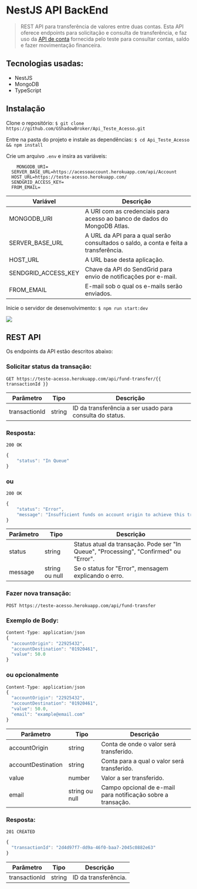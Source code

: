 # NestJS API BackEnd
> REST API para transferência de valores entre duas contas. Esta API oferece endpoints para solicitação e consulta de transferência, e faz uso da [API de conta](https://acessoaccount.herokuapp.com/swagger/index.html) fornecida pelo teste para consultar contas, saldo e fazer movimentação financeira.

## Tecnologias usadas:
- NestJS
- MongoDB
- TypeScript

## Instalação

Clone o repositório:
`$ git clone https://github.com/GShadowBroker/Api_Teste_Acesso.git`


Entre na pasta do projeto e instale as dependências:
`$ cd Api_Teste_Acesso && npm install`


Crie um arquivo `.env` e insira as variáveis:
```
	MONGODB_URI=
  SERVER_BASE_URL=https://acessoaccount.herokuapp.com/api/Account
  HOST_URL=https://teste-acesso.herokuapp.com/
  SENDGRID_ACCESS_KEY=
  FROM_EMAIL=

```
| Variável | Descrição                    |
| ------------- | ------------------------------ |
| MONGODB_URI      | A URI com as credenciais para acesso ao banco de dados do MongoDB Atlas.       |
| SERVER_BASE_URL   | A URL da API para a qual serão consultados o saldo, a conta e feita a transferência.     |
| HOST_URL   | A URL base desta aplicação.     |
| SENDGRID_ACCESS_KEY   | Chave da API do SendGrid para envio de notificações por e-mail.     |
| FROM_EMAIL   | E-mail sob o qual os e-mails serão enviados.     |


Inicie o servidor de desenvolvimento:
`$ npm run start:dev`

![](https://i.imgur.com/DZr3LLR.png)


## REST API
Os endpoints da API estão descritos abaixo:


### Solicitar status da transação:

`GET https://teste-acesso.herokuapp.com/api/fund-transfer/{{ transactionId }}`


Parâmetro  | Tipo | Descrição
------------- | ------------- | ----------
transactionId  | string | ID da transferência a ser usado para consulta do status.


### Resposta:

`200 OK`
```javascript
{
    "status": "In Queue"
}
```

### ou

`200 OK`
```javascript
{
    "status": "Error",
    "message": "Insufficient funds on account origin to achieve this transaction"
}
```

Parâmetro  | Tipo | Descrição
------------- | ------------- | ---------
status  | string | Status atual da transação. Pode ser "In Queue", "Processing", "Confirmed" ou "Error".
message | string ou null | Se o status for "Error", mensagem explicando o erro.

### Fazer nova transação:

`POST https://teste-acesso.herokuapp.com/api/fund-transfer`

### Exemplo de Body:

```javascript
Content-Type: application/json
{
  "accountOrigin": "22925432",
  "accountDestination": "01920461",
  "value": 50.0
}
```
### ou opcionalmente

```javascript
Content-Type: application/json
{
  "accountOrigin": "22925432",
  "accountDestination": "01920461",
  "value": 50.0,
  "email": "example@email.com"
}
```


Parâmetro  | Tipo | Descrição
------------- | ------------- | ---------
accountOrigin  | string | Conta de onde o valor será transferido.
accountDestination  | string | Conta para a qual o valor será transferido.
value  | number | Valor a ser transferido.
email  | string ou null | Campo opcional de e-mail para notificação sobre a transação.


### Resposta:

`201 CREATED`
```javascript
{
  "transactionId": "2d4d97f7-dd9a-46f0-baa7-2045c0882e63"
}
```

Parâmetro  | Tipo | Descrição
------------- | ------------- | ---------
transactionId  | string | ID da transferência.


